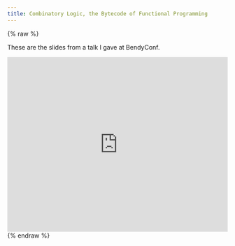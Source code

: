 ```yaml
---
title: Combinatory Logic, the Bytecode of Functional Programming
---
```


{% raw %}
<div class="css-full-post-content js-full-post-content">
<p>These are the slides from a talk I gave at BendyConf.</p><iframe src="https://docs.google.com/presentation/embed?id=1O-ROA_xea9u2J6HbpXIQDpxgGBjtpjQwxBt3Sxq8vYI&amp;start=false&amp;loop=false&amp;delayms=3000" frameborder="0" height="400" width="100%"></iframe>
</div>
{% endraw %}
